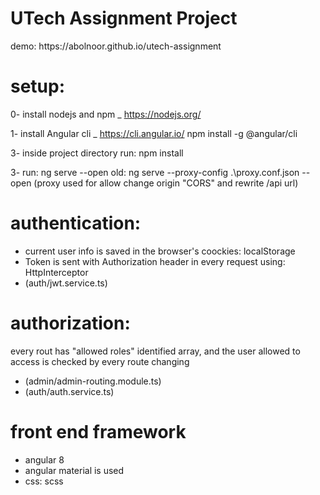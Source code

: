 <h1> UTech Assignment Project </h1>
demo: https://abolnoor.github.io/utech-assignment

# setup:
0- install nodejs and npm _ https://nodejs.org/

1- install Angular cli _ https://cli.angular.io/
npm install -g @angular/cli

3- inside project directory run:
npm install

3- run:
ng serve --open
old: ng serve --proxy-config .\proxy.conf.json --open (proxy used for allow change origin "CORS" and rewrite /api url)

# authentication:
- current user info is saved in the browser's coockies: localStorage
- Token is sent with Authorization header in every request using: HttpInterceptor
- (auth/jwt.service.ts)

# authorization:
every rout has "allowed roles" identified array, and the user allowed to access is checked by every route changing
- (admin/admin-routing.module.ts)
- (auth/auth.service.ts)

# front end framework
- angular 8
- angular material is used
- css: scss
